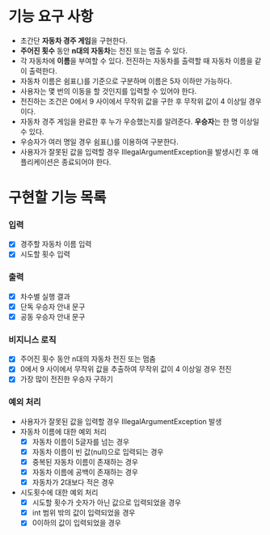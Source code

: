 # 기능 요구 사항
- 초간단 **자동차 경주 게임**을 구현한다.
- **주어진 횟수** 동안 **n대의 자동차**는 전진 또는 멈출 수 있다.
- 각 자동차에 **이름**을 부여할 수 있다. 전진하는 자동차를 출력할 때 자동차 이름을 같이 출력한다.
- 자동차 이름은 쉼표(,)를 기준으로 구분하며 이름은 5자 이하만 가능하다.
- 사용자는 몇 번의 이동을 할 것인지를 입력할 수 있어야 한다.
- 전진하는 조건은 0에서 9 사이에서 무작위 값을 구한 후 무작위 값이 4 이상일 경우이다.
- 자동차 경주 게임을 완료한 후 누가 우승했는지를 알려준다. **우승자**는 한 명 이상일 수 있다.
- 우승자가 여러 명일 경우 쉼표(,)를 이용하여 구분한다.
- 사용자가 잘못된 값을 입력할 경우 IllegalArgumentException을 발생시킨 후 애플리케이션은 종료되어야 한다.

# 구현할 기능 목록
### 입력
- [x] 경주할 자동차 이름 입력
- [x] 시도할 횟수 입력

### 출력
- [x] 차수별 실행 결과
- [x] 단독 우승자 안내 문구
- [x] 공동 우승자 안내 문구

### 비지니스 로직
- [x] 주어진 횟수 동안 n대의 자동차 전진 또는 멈춤
- [x] 0에서 9 사이에서 무작위 값을 추출하여 무작위 값이 4 이상일 경우 전진
- [x] 가장 많이 전진한 우승자 구하기

### 예외 처리
- 사용자가 잘못된 값을 입력할 경우 IllegalArgumentException 발생
- 자동차 이름에 대한 예외 처리 
  - [x] 자동차 이름이 5글자를 넘는 경우
  - [x] 자동차 이름이 빈 값(null)으로 입력되는 경우
  - [x] 중복된 자동차 이름이 존재하는 경우
  - [x] 자동차 이름에 공백이 존재하는 경우
  - [x] 자동차가 2대보다 적은 경우
- 시도횟수에 대한 예외 처리
  - [x] 시도할 횟수가 숫자가 아닌 값으로 입력되었을 경우
  - [x] int 범위 밖의 값이 입력되었을 경우
  - [x] 0이하의 값이 입력되었을 경우
